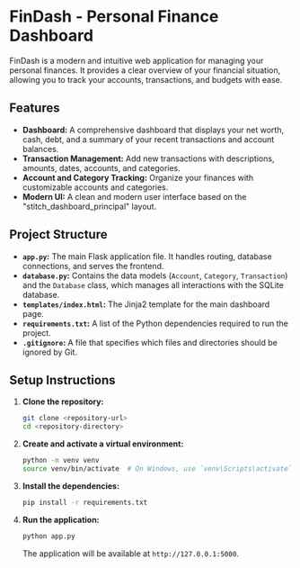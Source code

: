 # FinDash - Personal Finance Dashboard

FinDash is a modern and intuitive web application for managing your personal finances. It provides a clear overview of your financial situation, allowing you to track your accounts, transactions, and budgets with ease.

## Features

- **Dashboard:** A comprehensive dashboard that displays your net worth, cash, debt, and a summary of your recent transactions and account balances.
- **Transaction Management:** Add new transactions with descriptions, amounts, dates, accounts, and categories.
- **Account and Category Tracking:** Organize your finances with customizable accounts and categories.
- **Modern UI:** A clean and modern user interface based on the "stitch_dashboard_principal" layout.

## Project Structure

- **`app.py`:** The main Flask application file. It handles routing, database connections, and serves the frontend.
- **`database.py`:** Contains the data models (`Account`, `Category`, `Transaction`) and the `Database` class, which manages all interactions with the SQLite database.
- **`templates/index.html`:** The Jinja2 template for the main dashboard page.
- **`requirements.txt`:** A list of the Python dependencies required to run the project.
- **`.gitignore`:** A file that specifies which files and directories should be ignored by Git.

## Setup Instructions

1.  **Clone the repository:**
    ```bash
    git clone <repository-url>
    cd <repository-directory>
    ```

2.  **Create and activate a virtual environment:**
    ```bash
    python -m venv venv
    source venv/bin/activate  # On Windows, use `venv\Scripts\activate`
    ```

3.  **Install the dependencies:**
    ```bash
    pip install -r requirements.txt
    ```

4.  **Run the application:**
    ```bash
    python app.py
    ```

    The application will be available at `http://127.0.0.1:5000`.
